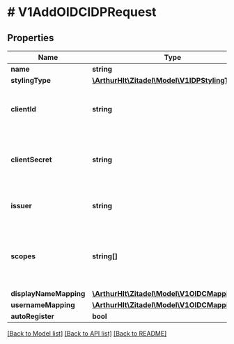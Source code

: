 # # V1AddOIDCIDPRequest

## Properties

Name | Type | Description | Notes
------------ | ------------- | ------------- | -------------
**name** | **string** |  |
**stylingType** | [**\ArthurHlt\Zitadel\Model\V1IDPStylingType**](V1IDPStylingType.md) |  | [optional]
**clientId** | **string** | client id generated by the identity provider |
**clientSecret** | **string** | client secret generated by the identity provider |
**issuer** | **string** | the oidc issuer of the identity provider |
**scopes** | **string[]** | the scopes requested by ZITADEL during the request on the identity provider | [optional]
**displayNameMapping** | [**\ArthurHlt\Zitadel\Model\V1OIDCMappingField**](V1OIDCMappingField.md) |  | [optional]
**usernameMapping** | [**\ArthurHlt\Zitadel\Model\V1OIDCMappingField**](V1OIDCMappingField.md) |  | [optional]
**autoRegister** | **bool** |  | [optional]

[[Back to Model list]](../../README.md#models) [[Back to API list]](../../README.md#endpoints) [[Back to README]](../../README.md)
